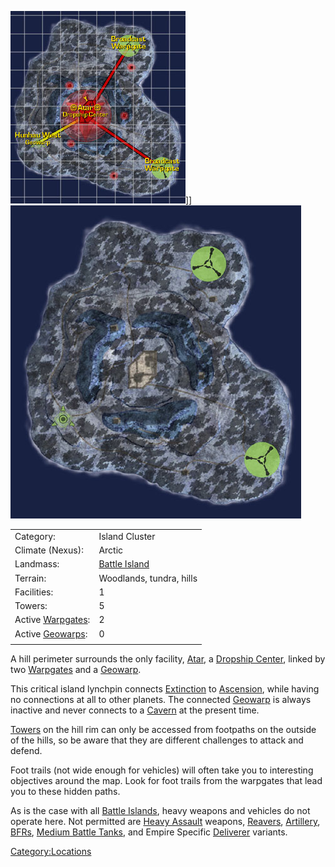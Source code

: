 ![](/images/NexusMap.jpg "fig:NexusMap.jpg")\]\]
![](/images/Nexus_Terrain.jpg "fig:Nexus_Terrain.jpg")

|                                           |                                            |
| ----------------------------------------- | ------------------------------------------ |
| Category:                                 | Island Cluster                             |
| Climate (Nexus):                          | Arctic                                     |
| Landmass:                                 | [Battle Island](/Battle_Island "wikilink") |
| Terrain:                                  | Woodlands, tundra, hills                   |
| Facilities:                               | 1                                          |
| Towers:                                   | 5                                          |
| Active [Warpgates](/Warpgate "wikilink"): | 2                                          |
| Active [Geowarps](/Geowarp "wikilink"):   | 0                                          |
|                                           |                                            |

A hill perimeter surrounds the only facility, [Atar](/Atar "wikilink"), a
[Dropship Center](/Dropship_Center "wikilink"), linked by two
[Warpgates](/Warpgate "wikilink") and a [Geowarp](/Geowarp "wikilink").

This critical island lynchpin connects
[Extinction](/Extinction "wikilink") to
[Ascension](/Ascension "wikilink"), while having no connections at all to
other planets. The connected [Geowarp](/Geowarp "wikilink") is always
inactive and never connects to a [Cavern](/Cavern "wikilink") at the
present time.

[Towers](/Tower "wikilink") on the hill rim can only be accessed from
footpaths on the outside of the hills, so be aware that they are
different challenges to attack and defend.

Foot trails (not wide enough for vehicles) will often take you to
interesting objectives around the map. Look for foot trails from the
warpgates that lead you to these hidden paths.

As is the case with all [Battle Islands](/Battle_Islands "wikilink"),
heavy weapons and vehicles do not operate here. Not permitted are [Heavy
Assault](/Heavy_Assault "wikilink") weapons,
[Reavers](/Reaver "wikilink"), [Artillery](/Artillery "wikilink"),
[BFRs](/BFR "wikilink"), [Medium Battle
Tanks](/Medium_Battle_Tank "wikilink"), and Empire Specific
[Deliverer](/Deliverer "wikilink") variants.

[Category:Locations](/Category:Locations "wikilink")
